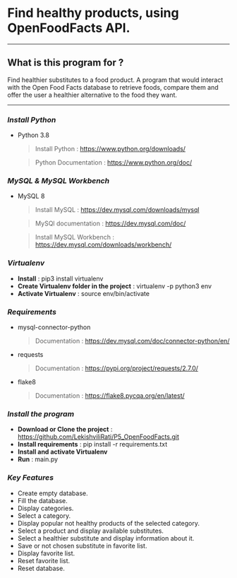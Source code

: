 # Find healthy products, using OpenFoodFacts API.

---


## What is this program for ?

Find healthier substitutes to a food product. A program that would interact with the Open Food Facts database to retrieve foods, 
compare them and offer the user a healthier alternative to the food they want.

___


### *Install Python*

- Python 3.8
  > Install Python : https://www.python.org/downloads/
  
  > Python Documentation : https://www.python.org/doc/

### *MySQL & MySQL Workbench*

- MySQL 8
  > Install MySQL : https://dev.mysql.com/downloads/mysql
  
  > MySQl documentation : https://dev.mysql.com/doc/

  > Install MySQL Workbench : https://dev.mysql.com/downloads/workbench/
### *Virtualenv*

- **Install** : pip3 install virtualenv 
- **Create Virtualenv folder in the project** : virtualenv -p python3 env
- **Activate Virtualenv** : source env/bin/activate

### *Requirements*

- mysql-connector-python
  > Documentation : https://dev.mysql.com/doc/connector-python/en/
- requests 
  > Documentation : https://pypi.org/project/requests/2.7.0/
- flake8 
  > Documentation : https://flake8.pycqa.org/en/latest/


### *Install the program*

- **Download or Clone the project** : https://github.com/LekishviliRati/P5_OpenFoodFacts.git
- **Install requirements** : pip install -r requirements.txt
- **Install and activate Virtualenv**
- **Run** : main.py


### *Key Features*

- Create empty database.
- Fill the database.
- Display categories.
- Select a category.
- Display popular not healthy products of the selected category.
- Select a product and display available substitutes.
- Select a healthier substitute and display information about it.
- Save or not chosen substitute in favorite list.
- Display favorite list.
- Reset favorite list.
- Reset database.
